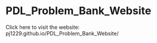 # PDL_Problem_Bank_Website
Click here to visit the website: pj1229.github.io/PDL_Problem_Bank_Website/
